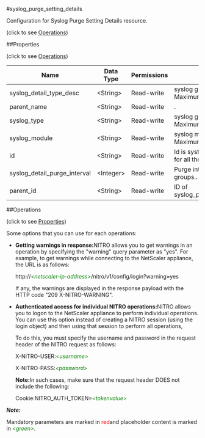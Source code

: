 #syslog_purge_setting_details



Configuration for Syslog Purge Setting Details resource.

<span>(click to see [Operations](#operations))</span>



##Properties 

<span>(click to see [Operations](#operations))</span>





<table><thead><tr><th>Name</th><th>Data Type</th><th>Permissions</th><th>Description</th></tr></thead><tbody><tr><td>syslog_detail_type_desc</td><td>&lt;String></td><td>Read-write</td><td>syslog groups.<br>Maximum length = 255</td></tr><tr><td>parent_name</td><td>&lt;String></td><td>Read-write</td><td>.</td></tr><tr><td>syslog_type</td><td>&lt;String></td><td>Read-write</td><td>syslog groups.<br>Maximum length = 255</td></tr><tr><td>syslog_module</td><td>&lt;String></td><td>Read-write</td><td>syslog modulename.<br>Maximum length = 255</td></tr><tr><td>id</td><td>&lt;String></td><td>Read-write</td><td>Id is system generated key for all the events.</td></tr><tr><td>syslog_detail_purge_interval</td><td>&lt;Integer></td><td>Read-write</td><td>Purge interval for syslog groups..</td></tr><tr><td>parent_id</td><td>&lt;String></td><td>Read-write</td><td>ID of syslog_purge_setting_details.</td></tr></tbody></table>

##Operations 

<span>(click to see [Properties](#properties))</span>





Some options that you can use for each operations:

<ul><li><p><b>Getting warnings in response:</b>NITRO allows you to get warnings in an operation by specifying the "warning" query parameter as "yes". For example, to get warnings while connecting to the NetScaler appliance, the URL is as follows:</p><p>http://<span style="color:green;font-style:italic;">&lt;netscaler-ip-address&gt;</span>/nitro/v1/config/login?warning=yes</p><p>If any, the warnings are displayed in the response payload with the HTTP code "209 X-NITRO-WARNING".</p></li><li><p><b>Authenticated access for individual NITRO operations:</b>NITRO allows you to logon to the NetScaler appliance to perform individual operations. You can use this option instead of creating a NITRO session (using the login object) and then using that session to perform all operations,</p><p>To do this, you must specify the username and password in the request header of the NITRO request as follows:</p><p>X-NITRO-USER:<span style="color:green;font-style:italic;">&lt;username&gt;</span></p><p>X-NITRO-PASS:<span style="color:green;font-style:italic;">&lt;password&gt;</span></p><p><b>Note:</b>In such cases, make sure that the request header DOES not include the following:</p><p>Cookie:NITRO_AUTH_TOKEN=<span style="color:green;font-style:italic;">&lt;tokenvalue&gt;</span></p></li></ul>







***Note:*** 

Mandatory parameters are marked in <span style="color:#FF0000;">red</span>and placeholder content is marked in <span style="color:green;font-style:italic">&lt;green&gt;</span>.



